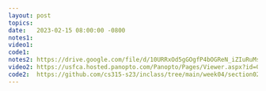 ```yaml
---
layout: post
topics: 
date:   2023-02-15 08:00:00 -0800
notes1: 
video1: 
code1:
notes2: https://drive.google.com/file/d/10URRxOd5gGOgfP4bOGReN_iZIuRuMsqc/view?usp=share_link
video2: https://usfca.hosted.panopto.com/Panopto/Pages/Viewer.aspx?id=0c67c432-d539-46e2-859d-af93011cd07d
code2:  https://github.com/cs315-s23/inclass/tree/main/week04/section02
---
```

